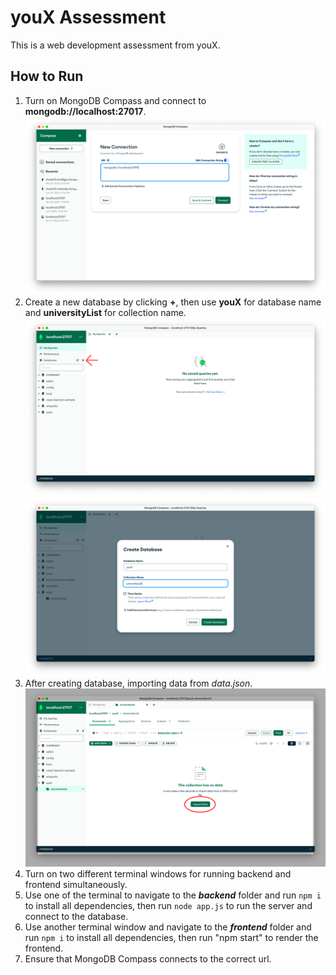 # youX Assessment
This is a web development assessment from youX.

## How to Run
1. Turn on MongoDB Compass and connect to **mongodb://localhost:27017**.</br><img src="readmeImg/screenshot1.png">
2. Create a new database by clicking **+**, then use **youX** for database name and **universityList** for collection name.</br><img src="readmeImg/screenshot2.png"><img src="readmeImg/screenshot3.png">
3. After creating database, importing data from *data.json*.</br><img src="readmeImg/screenshot4.png">
4. Turn on two different terminal windows for running backend and frontend simultaneously.
5. Use one of the terminal to navigate to the ***backend*** folder and run `npm i` to install all dependencies, then run `node app.js` to run the server and connect to the database.
6. Use another terminal window and navigate to the ***frontend*** folder and run  `npm i`  to install all dependencies, then run "npm start" to render the frontend.
7. Ensure that MongoDB Compass connects to the correct url.